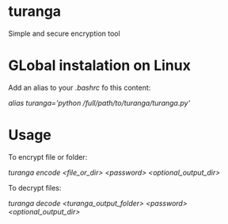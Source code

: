 # turanga
Simple and secure encryption tool

# GLobal instalation on Linux

Add an alias to your _.bashrc_ fo this content:

_alias turanga='python /full/path/to/turanga/turanga.py'_

# Usage

To encrypt file or folder:

_turanga encode \<file_or_dir\> \<password\> \<optional_output_dir\>_

To decrypt files:

_turanga decode \<turanga_output_folder\> \<password\> \<optional_output_dir\>_
